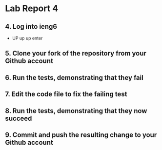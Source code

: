# Lab Report 4

## 4. Log into ieng6

* UP up up enter

## 5. Clone your fork of the repository from your Github account

## 6. Run the tests, demonstrating that they fail

## 7. Edit the code file to fix the failing test

## 8. Run the tests, demonstrating that they now succeed

## 9. Commit and push the resulting change to your Github account
